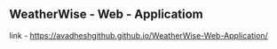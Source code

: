 ## WeatherWise - Web - Applicatiom

link - https://avadheshgithub.github.io/WeatherWise-Web-Application/
